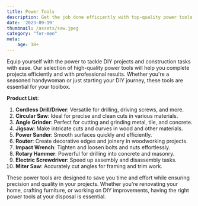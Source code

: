 ```yaml
---
title: Power Tools
description: Get the job done efficiently with top-quality power tools for your DIY and construction needs.
date: '2023-09-19'
thumbnail: /assets/saw.jpeg
category: "for-men"
meta:
    age: 18+
---
```

Equip yourself with the power to tackle DIY projects and construction tasks with ease. Our selection of high-quality power tools will help you complete projects efficiently and with professional results. Whether you're a seasoned handywoman or just starting your DIY journey, these tools are essential for your toolbox.

**Product List:**
1. **Cordless Drill/Driver**: Versatile for drilling, driving screws, and more.
2. **Circular Saw**: Ideal for precise and clean cuts in various materials.
3. **Angle Grinder**: Perfect for cutting and grinding metal, tile, and concrete.
4. **Jigsaw**: Make intricate cuts and curves in wood and other materials.
5. **Power Sander**: Smooth surfaces quickly and efficiently.
6. **Router**: Create decorative edges and joinery in woodworking projects.
7. **Impact Wrench**: Tighten and loosen bolts and nuts effortlessly.
8. **Rotary Hammer**: Powerful for drilling into concrete and masonry.
9. **Electric Screwdriver**: Speed up assembly and disassembly tasks.
10. **Miter Saw**: Accurately cut angles for framing and trim work.

These power tools are designed to save you time and effort while ensuring precision and quality in your projects. Whether you're renovating your home, crafting furniture, or working on DIY improvements, having the right power tools at your disposal is essential.
